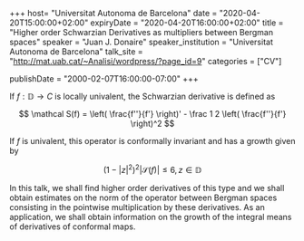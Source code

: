 +++
  host= "Universitat Autonoma de Barcelona"
  date = "2020-04-20T15:00:00+02:00"
  expiryDate = "2020-04-20T16:00:00+02:00"
  title = "Higher order Schwarzian Derivatives as multipliers between Bergman spaces"
  speaker = "Juan J. Donaire"
  speaker_institution = "Universitat Autonoma de Barcelona"
  talk_site = "http://mat.uab.cat/~Analisi/wordpress/?page_id=9"
  categories = ["CV"]

  publishDate = "2000-02-07T16:00:00-07:00"
+++

If $f :\mathbb D \to C$ is locally univalent, the Schwarzian derivative is defined as

$$ 
\mathcal S(f) = \left( \frac{f''}{f'} \right)' - \frac 1 2 \left( \frac{f''}{f'} \right)^2 
$$

If $f$ is univalent, this operator is conformally invariant and has a growth given by

$$
(1-|z|^2)^2|\mathcal S(f)| \le 6, z \in \mathbb D
$$

In this talk, we shall find higher order derivatives of this type and we shall obtain estimates on the norm of the operator between Bergman spaces consisting in the pointwise multiplication by these derivatives.
As an application, we shall obtain information on the growth of the integral means of derivatives of conformal maps.